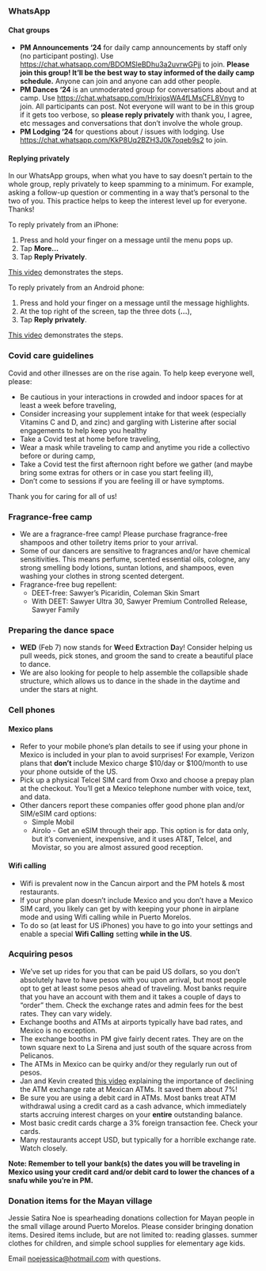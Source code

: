### WhatsApp

#### Chat groups

- **PM Announcements ‘24** for daily camp announcements by staff only (no participant posting). Use https://chat.whatsapp.com/BDOMSleBDhu3a2uvrwGPjj to join. **Please join this group! It’ll be the best way to stay informed of the daily camp schedule.** Anyone can join and anyone can add other people.
- **PM Dances ‘24** is an unmoderated group for conversations about and at camp. Use https://chat.whatsapp.com/HrixjosWA4fLMsCFL8Vnyg to join. All participants can post. Not everyone will want to be in this group if it gets too verbose, so **please reply privately** with thank you, I agree, etc messages and conversations that don’t involve the whole group.
- **PM Lodging ‘24** for questions about / issues with lodging. Use https://chat.whatsapp.com/KkP8Uq2BZH3J0k7oqeb9s2 to join.

#### Replying privately

In our WhatsApp groups, when what you have to say doesn’t pertain to the whole group, reply privately to keep spamming to a minimum. For example, asking a follow-up question or commenting in a way that’s personal to the two of you. This practice helps to keep the interest level up for everyone. Thanks!

To reply privately from an iPhone:

1. Press and hold your finger on a message until the menu pops up.
2. Tap **More…**
3. Tap **Reply Privately**.

[This video](https://www.youtube.com/watch?v=i1_1doLloFg) demonstrates the steps.

To reply privately from an Android phone:

1. Press and hold your finger on a message until the message highlights.
2. At the top right of the screen, tap the three dots (**…**),
3. Tap **Reply privately**.

[This video](https://www.youtube.com/watch?v=C2t1LxDsae0) demonstrates the steps.

### Covid care guidelines

Covid and other illnesses are on the rise again. To help keep everyone well, please:

- Be cautious in your interactions in crowded and indoor spaces for at least a week before traveling, 
- Consider increasing your supplement intake for that week (especially Vitamins C and D, and zinc) and gargling with Listerine after social engagements to help keep you healthy
- Take a Covid test at home before traveling, 
- Wear a mask while traveling to camp and anytime you ride a collectivo before or during camp, 
- Take a Covid test the first afternoon right before we gather (and maybe bring some extras for others or in case you start feeling ill),
- Don’t come to sessions if you are feeling ill or have symptoms. 

Thank you for caring for all of us!

### Fragrance-free camp

- We are a fragrance-free camp! Please purchase fragrance-free shampoos and other toiletry items prior to your arrival.
- Some of our dancers are sensitive to fragrances and/or have chemical sensitivities. This means perfume, scented essential oils, cologne, any strong smelling body lotions, suntan lotions, and shampoos, even washing your clothes in strong scented detergent. 
- Fragrance-free bug repellent:
  - DEET-free: Sawyer’s Picaridin, Coleman Skin Smart
  - With DEET: Sawyer Ultra 30, Sawyer Premium Controlled Release, Sawyer Family

### Preparing the dance space

- **WED** (Feb 7) now stands for **W**eed **E**xtraction **D**ay! Consider helping us pull weeds, pick stones, and groom the sand to create a beautiful place to dance.
- We are also looking for people to help assemble the collapsible shade structure, which allows us to dance in the shade in the daytime and under the stars at night. 

### Cell phones

#### Mexico plans

- Refer to your mobile phone’s plan details to see if using your phone in Mexico is included in your plan to avoid surprises! For example, Verizon plans that **don’t** include Mexico charge $10/day or $100/month to use your phone outside of the US.
- ⁠Pick up a physical Telcel SIM card from Oxxo and choose a prepay plan at the checkout. You’ll get a Mexico telephone number with voice, text, and data. 
- Other dancers report these companies offer good phone plan and/or SIM/eSIM card options:
  - Simple Mobil
  - Airolo - ⁠Get an eSIM through their app. This option is for data only, but it’s convenient, inexpensive, and it uses AT&T, Telcel, and Movistar, so you are almost assured good reception.

#### Wifi calling

- Wifi is prevalent now in the Cancun airport and the PM hotels & most restaurants.
- If your phone plan doesn’t include Mexico and you don’t have a Mexico SIM card, you likely can get by with keeping your phone in airplane mode and using Wifi calling while in Puerto Morelos.
- To do so (at least for US iPhones) you have to go into your settings and enable a special **Wifi Calling** setting **while in the US**.

### Acquiring pesos

- We’ve set up rides for you that can be paid US dollars, so you don’t absolutely have to have pesos with you upon arrival, but most people opt to get at least some pesos ahead of traveling. Most banks require that you have an account with them and it takes a couple of days to “order” them. Check the exchange rates and admin fees for the best rates. They can vary widely.
- Exchange booths and ATMs at airports typically have bad rates, and Mexico is no exception.
- The exchange booths in PM give fairly decent rates. They are on the town square next to La Sirena and just south of the square across from Pelicanos.
- The ATMs in Mexico can be quirky and/or they regularly run out of pesos.
- Jan and Kevin created [this video](https://drive.google.com/file/d/1Sv9yaOiukrbtHwA6jmgeaU8XfWdDO2d3/view?usp=drive_link) explaining the importance of declining the ATM exchange rate at Mexican ATMs. It saved them about 7%!
- Be sure you are using a debit card in ATMs. Most banks treat ATM withdrawal using a credit card as a cash advance, which immediately starts accruing interest charges on your **entire** outstanding balance.
- Most basic credit cards charge a 3% foreign transaction fee. Check your cards. 
- Many restaurants accept USD, but typically for a horrible exchange rate. Watch closely.

**Note: Remember to tell your bank(s) the dates you will be traveling in Mexico using your credit card and/or debit card to lower the chances of a snafu while you’re in PM.** 

### Donation items for the Mayan village

Jessie Satira Noe is spearheading donations collection for Mayan people in the small village around Puerto Morelos. Please consider bringing donation items. Desired items include, but are not limited to: reading glasses. summer clothes for children, and simple school supplies for elementary age kids.

Email [noejessica@hotmail.com](mailto:noejessica@hotmail.com) with questions.

